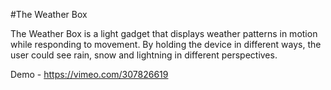 #The Weather Box

The Weather Box is a light gadget that displays weather patterns in motion while responding to movement. By holding the device in different ways, the user could see rain, snow and lightning in different perspectives.

Demo - https://vimeo.com/307826619
